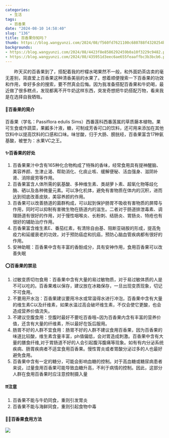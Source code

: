 ```yaml
---
categories:
  - 生活
tags:
  - 百香果
date: "2024-08-10 14:58:40"
slug: "136"
title: 百香果你知吗？
thumb: https://blog.wangyunzi.com/2024/08/f560fd7621100c680788f4320254bca8.jpg
backgrounds:
- https://blog.wangyunzi.com/2024/08/4423f8e8586292459b0a10f3229c9482.png
- https://blog.wangyunzi.com/2024/08/435951d3eec6ae655feaaffbc3b3bcb6.png
---
```


&emsp;&emsp;昨天买的百香果到了，搭配着我的柠檬水喝果然不一般，和外面奶茶店卖的毫无差别，简直爱上百香果这种清香美丽的水果了。想着顺便搜索一下百香果的功效和作用，幸好多余的搜索，要不然真会后悔。因为我准备搭配百香果和牛奶喝，最近做了很多糕点，发现都离不开牛奶这样东西，突发奇想把牛奶搭配万物，看来我是在选择自我牺牲。

#### 🍥百香果的简介
百香果（学名：Passiflora edulis Sims）西番莲科西番莲属的草质藤本植物。果可生食或作蔬菜，果瓤多汁液，糖，可制成芳香可口的饮料，还可用来添加在其他饮料中以提高饮料的口感和口味。味甘酸，归于大肠、膀胱经，百香果富含17种氨基酸，被誉为：水果VC之王。

#### ✨百香果的好处
1. 百香果果汁中含有165种化合物构成了特殊的香味，经常食用具有提神醒脑、美容养颜、生津止渴、帮助消化、化痰止咳、缓解便秘、活血强身、滋阴补肾、消除疲劳等作用。
2. 百香果富含人体所需的氨基酸、多种维生素、类胡萝卜素、超氧化物等歧化酶、硒以及各种微量元素。可以净化机体，避免有害物质在体内的沉积，进而达到彻底改善皮肤，美容养颜的作用。
3. 百香果可以改善肠道的菌群构成，可以起到保护肠胃不吸收有害物质的屏障与作用，同时可以抑制有害微生物在肠道内的滋生。二者对于肠道排泄毒素、调理肠道有很好的作用，对于慢性咽喉炎、长粉刺、结肠炎、胃肠炎、特疮也有很好的辅助治疗作用。
4. 百香果富含维生素E、番茄红素，有清除自由基、阻断亚硝胺的形成，提高免疫力和延缓衰老的功效，对于预防癌症和抗癌，预防心脑血管疾病都有很好的作用。
5. 安神助眠：百香果中含有丰富的香酚成分，具有安神作用，食用百香果可以改善失眠

#### ⭕百香果的禁忌
1. 过敏变质切勿食用：百香果中含有大量的易过敏物质，对于易过敏体质的人是不可以吃的。百香果难以保存，建议放在冰箱保存，一旦出现变质现象，切记不可食用。
2. 不要用开水泡：百香果建议要用冷水或常温得水进行冲泡，百香果中含有大量的维生素C以及纤维素，如果水温过高会破坏维生素，不仅会使它更酸，也会造成营养价值流失。
3. 不建议空腹食用：空腹时最好不要吃百香哦~因为百香果内含有丰富的营养价值，还含有大量的纤维素，所以最好在饭后服用。
4. 肠胃不好的人群不宜食用：肠胃不好的人群不建议食用百香果，因为百香果的味道比较酸，维生素含量丰富，ph值偏低，会对胃造成刺激。百香果中含有大量的膳食纤维,对于胃肠道不好的人会引起腹泻腹痛等现象。如有有内分泌系统疾病、肠胃疾病者不适宜食用百香果。慢性胃炎或者胃酸分泌过多的人也最好避免食用。
5. 百香果中含有一定的糖分，可能会影响血糖的控制。对于高血糖或糖尿病患者来说，过量食用百香果可能导致血糖升高，不利于病情的控制。因此，这部分人群在食用百香果时应注意控制摄入量


#### ❗❗注意
1. 百香果不能与牛奶同食，重则引发胃炎
2. 百香果不能与海鲜同食，重则引起食物中毒

#### 👩‍🍳百香果食用方法
![](https://blog.wangyunzi.com/2024/08/8aeb0aa6571b4d5ddd54d509aa1bf867.JPG)